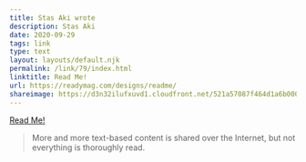 ```yaml
---
title: Stas Aki wrote
description: Stas Aki
date: 2020-09-29
tags: link
type: text
layout: layouts/default.njk
permalink: /link/79/index.html
linktitle: Read Me!
url: https://readymag.com/designs/readme/
shareimage: https://d3n32ilufxuvd1.cloudfront.net/521a57087f464d1a6b0000c8/1961938/screenshot-92269faf-b617-47b3-8c1e-d000954b0633_readyscr_1024.jpg
---
```


[Read Me!](https://readymag.com/designs/readme/)

> More and more text-based content is shared over the Internet, but not everything is thoroughly read.
